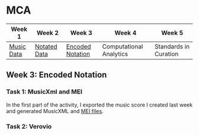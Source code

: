 # MCA

| Week 1 | Week 2 | Week 3 | Week 4 | Week 5 |
| ---|---|---|---|---|
| [Music Data](README.md) | [Notated Data](weeklyTasks/week2.md) | [Encoded Notation](weeklyTasks/week3.md) | Computational Analytics | Standards in Curation |


## Week 3: Encoded Notation

### Task 1: MusicXml and MEI 

In the first part of the activity, I exported the music score I created last week and generated MusicXML and [MEI files](data/Youll_Be_Back.mei). 

### Task 2: Verovio 

